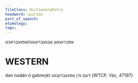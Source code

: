 ```yaml
---
fileClass: DictionaryEntry
headword: אָפּברענגען
part_of_speech: 
etymology: 
tags: 
---
```

אָפּברענגען
אָבגעברענגט/אָפּגעבראַכט

WESTERN
========

dən nədán óˑgəbreŋkt דעם נדן אָפּגעברענגט {WTCP, Vác, 47197}
